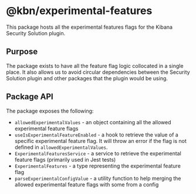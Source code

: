 # @kbn/experimental-features

This package hosts all the experimental features flags for the Kibana Security Solution plugin.

## Purpose

The package exists to have all the feature flag logic collocated in a single place. It also allows us to avoid circular
dependencies between the Security Solution plugin and other packages that the plugin would be using.

## Package API

The package exposes the following:

- `allowedExperimentalValues` - an object containing all the allowed experimental feature flags
- `useIsExperimentalFeatureEnabled` - a hook to retrieve the value of a specific experimental feature flag. It will
  throw an error if the flag is not defined in `allowedExperimentalValues`.
- `ExperimentalFeaturesService` - a service to retrieve the experimental feature flags (primarily used in Jest tests)
- `ExperimentalFeatures` - a type representing the experimental feature flag
- `parseExperimentalConfigValue` - a utility function to help merging the allowed experimental feature flags with some
  from a config